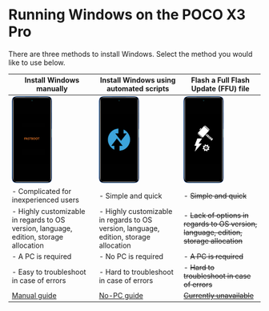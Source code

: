# Running Windows on the POCO X3 Pro

There are three methods to install Windows. Select the method you would like to use below.

| **Install Windows manually** | **Install Windows using automated scripts** | **Flash a Full Flash Update (FFU) file**
|------------------------------------------------------------------------------------------------------------------------|-------------------------------------------------------------------------------------------------------------------|-------------------------------------------------------------------------------------------------------------------
| <a href="1-partition.md"><img src="https://github.com/n00b69/woa-vayu/blob/main/guide/zmanual.png" width="80"></a> | <a href="nopc.md"><img src="https://github.com/n00b69/woa-vayu/blob/main/guide/znopc.png" width="80"></a> | <a href="ffu.md"><img src="https://github.com/n00b69/woa-vayu/blob/main/guide/zffu.png" width="80"></a>
| - Complicated for inexperienced users | - Simple and quick | - ~~Simple and quick~~
| - Highly customizable in regards to OS version, language, edition, storage allocation | - Highly customizable in regards to OS version, language, edition, storage allocation | - ~~Lack of options in regards to OS version, language, edition, storage allocation~~
| - A PC is required | - No PC is required | - ~~A PC is required~~
| - Easy to troubleshoot in case of errors | - Hard to troubleshoot in case of errors | - ~~Hard to troubleshoot in case of errors~~
| [Manual guide](1-partition.md) | [No-PC guide](nopc.md) | ~~[Currently unavailable](ffu.md)~~














